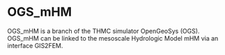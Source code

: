 # OGS_mHM

OGS_mHM is a branch of the THMC simulator OpenGeoSys (OGS). OGS_mHM can be linked to the mesoscale Hydrologic Model mHM via an interface GIS2FEM.
